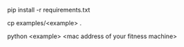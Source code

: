 pip install -r requirements.txt

cp examples/\<example\>  .

python \<example> \<mac address of your fitness machine\>

